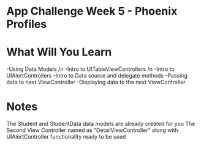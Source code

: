 # App Challenge Week 5 - Phoenix Profiles

# What Will You Learn

-Using Data Models /n
-Intro to UITableViewControllers /n
-Intro to UIAlertControllers
-Intro to Data source and delegate methods
-Passing data to next ViewController
-Displaying data to the next ViewController

# Notes
The Student and StudentData data models are already created for you
The Second View Controller named as "DetailViewController" along with UIAlertController functionality ready to be used
